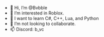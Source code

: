 - 👋 Hi, I’m @Bvbble
- 👀 I’m interested in Roblox.
- 🌱 I want to learn C#, C++, Lua, and Python
- 💞️ I’m not looking to collaborate.
- 📫 Discord: b_vc
